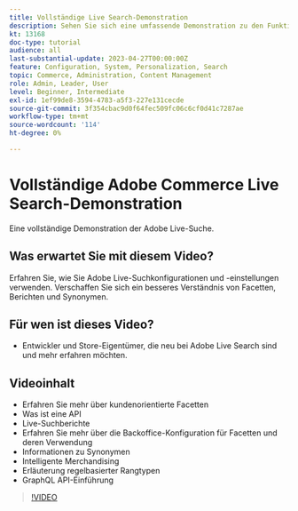 ```yaml
---
title: Vollständige Live Search-Demonstration
description: Sehen Sie sich eine umfassende Demonstration zu den Funktionen und der Flexibilität der Live-Suche an.
kt: 13168
doc-type: tutorial
audience: all
last-substantial-update: 2023-04-27T00:00:00Z
feature: Configuration, System, Personalization, Search
topic: Commerce, Administration, Content Management
role: Admin, Leader, User
level: Beginner, Intermediate
exl-id: 1ef99de8-3594-4783-a5f3-227e131cecde
source-git-commit: 3f354cbac9d0f64fec509fc06c6cf0d41c7287ae
workflow-type: tm+mt
source-wordcount: '114'
ht-degree: 0%

---
```


# Vollständige Adobe Commerce Live Search-Demonstration

Eine vollständige Demonstration der Adobe Live-Suche.

## Was erwartet Sie mit diesem Video?

Erfahren Sie, wie Sie Adobe Live-Suchkonfigurationen und -einstellungen verwenden. Verschaffen Sie sich ein besseres Verständnis von Facetten, Berichten und Synonymen.

## Für wen ist dieses Video?

* Entwickler und Store-Eigentümer, die neu bei Adobe Live Search sind und mehr erfahren möchten.

## Videoinhalt

* Erfahren Sie mehr über kundenorientierte Facetten
* Was ist eine API
* Live-Suchberichte
* Erfahren Sie mehr über die Backoffice-Konfiguration für Facetten und deren Verwendung
* Informationen zu Synonymen
* Intelligente Merchandising
* Erläuterung regelbasierter Rangtypen
* GraphQL API-Einführung

>[!VIDEO](https://video.tv.adobe.com/v/3418996?learn=on)
